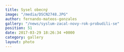 ```yaml
---
title: Sysel obecný
image: "/media/DSCN2748.JPG"
author: fernando-mateos-gonzales
gallery: "/news/syslum-zacal-novy-rok-probudili-se"
position: 51
date: 2017-03-29 18:26:34 +0000
category: gallery
layout: photo
---
```

